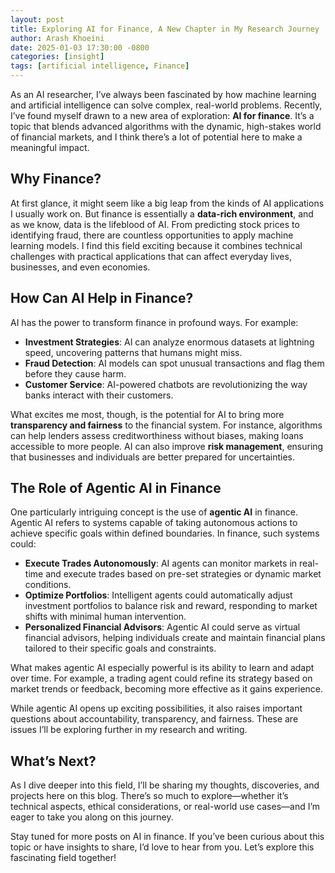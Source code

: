 ```yaml
---
layout: post
title: Exploring AI for Finance, A New Chapter in My Research Journey
author: Arash Khoeini
date: 2025-01-03 17:30:00 -0800
categories: [insight]
tags: [artificial intelligence, Finance]
---
```



As an AI researcher, I’ve always been fascinated by how machine learning and artificial intelligence can solve complex, real-world problems. Recently, I’ve found myself drawn to a new area of exploration: **AI for finance**. It’s a topic that blends advanced algorithms with the dynamic, high-stakes world of financial markets, and I think there’s a lot of potential here to make a meaningful impact.  

## Why Finance?  

At first glance, it might seem like a big leap from the kinds of AI applications I usually work on. But finance is essentially a **data-rich environment**, and as we know, data is the lifeblood of AI. From predicting stock prices to identifying fraud, there are countless opportunities to apply machine learning models. I find this field exciting because it combines technical challenges with practical applications that can affect everyday lives, businesses, and even economies.  

## How Can AI Help in Finance?  

AI has the power to transform finance in profound ways. For example:  

- **Investment Strategies**: AI can analyze enormous datasets at lightning speed, uncovering patterns that humans might miss.  
- **Fraud Detection**: AI models can spot unusual transactions and flag them before they cause harm.  
- **Customer Service**: AI-powered chatbots are revolutionizing the way banks interact with their customers.  

What excites me most, though, is the potential for AI to bring more **transparency and fairness** to the financial system. For instance, algorithms can help lenders assess creditworthiness without biases, making loans accessible to more people. AI can also improve **risk management**, ensuring that businesses and individuals are better prepared for uncertainties.  

## The Role of Agentic AI in Finance  

One particularly intriguing concept is the use of **agentic AI** in finance. Agentic AI refers to systems capable of taking autonomous actions to achieve specific goals within defined boundaries. In finance, such systems could:  

- **Execute Trades Autonomously**: AI agents can monitor markets in real-time and execute trades based on pre-set strategies or dynamic market conditions.  
- **Optimize Portfolios**: Intelligent agents could automatically adjust investment portfolios to balance risk and reward, responding to market shifts with minimal human intervention.  
- **Personalized Financial Advisors**: Agentic AI could serve as virtual financial advisors, helping individuals create and maintain financial plans tailored to their specific goals and constraints.  

What makes agentic AI especially powerful is its ability to learn and adapt over time. For example, a trading agent could refine its strategy based on market trends or feedback, becoming more effective as it gains experience.  

While agentic AI opens up exciting possibilities, it also raises important questions about accountability, transparency, and fairness. These are issues I’ll be exploring further in my research and writing.  

## What’s Next?  

As I dive deeper into this field, I’ll be sharing my thoughts, discoveries, and projects here on this blog. There’s so much to explore—whether it’s technical aspects, ethical considerations, or real-world use cases—and I’m eager to take you along on this journey.  

Stay tuned for more posts on AI in finance. If you’ve been curious about this topic or have insights to share, I’d love to hear from you. Let’s explore this fascinating field together!  